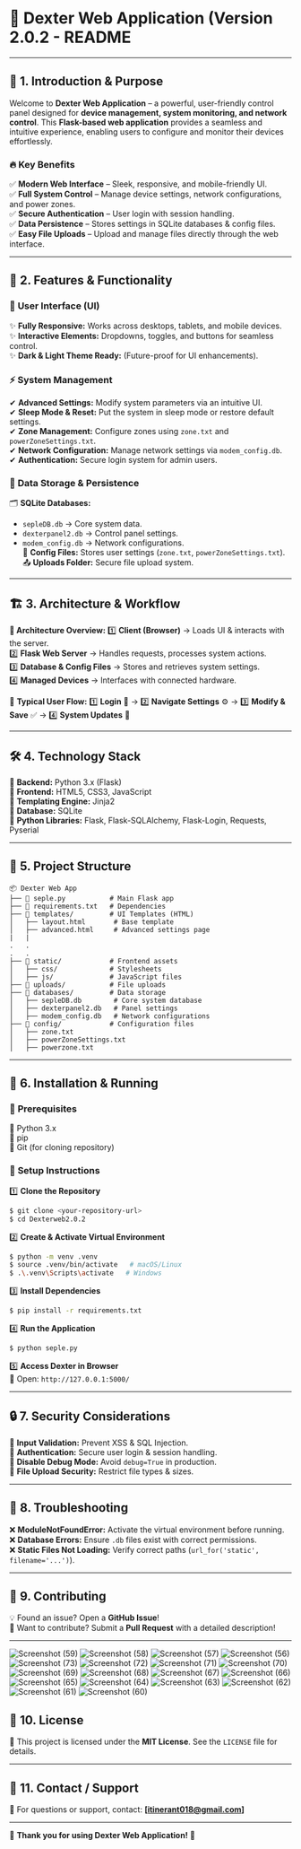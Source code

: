 # 🚀 **Dexter Web Application (Version 2.0.2 - README**

---

## 🌟 1. Introduction & Purpose

Welcome to **Dexter Web Application** – a powerful, user-friendly control panel designed for **device management, system monitoring, and network control**. This **Flask-based web application** provides a seamless and intuitive experience, enabling users to configure and monitor their devices effortlessly.

### 🔥 **Key Benefits**
✅ **Modern Web Interface** – Sleek, responsive, and mobile-friendly UI.  
✅ **Full System Control** – Manage device settings, network configurations, and power zones.  
✅ **Secure Authentication** – User login with session handling.  
✅ **Data Persistence** – Stores settings in SQLite databases & config files.  
✅ **Easy File Uploads** – Upload and manage files directly through the web interface.  

---

## 🎯 2. Features & Functionality

### 🎨 **User Interface (UI)**
✨ **Fully Responsive:** Works across desktops, tablets, and mobile devices.  
✨ **Interactive Elements:** Dropdowns, toggles, and buttons for seamless control.  
✨ **Dark & Light Theme Ready:** (Future-proof for UI enhancements).  

### ⚡ **System Management**
✔ **Advanced Settings:** Modify system parameters via an intuitive UI.  
✔ **Sleep Mode & Reset:** Put the system in sleep mode or restore default settings.  
✔ **Zone Management:** Configure zones using `zone.txt` and `powerZoneSettings.txt`.  
✔ **Network Configuration:** Manage network settings via `modem_config.db`.  
✔ **Authentication:** Secure login system for admin users.  

### 🔄 **Data Storage & Persistence**
🗂 **SQLite Databases:**  
   - `sepleDB.db` → Core system data.  
   - `dexterpanel2.db` → Control panel settings.  
   - `modem_config.db` → Network configurations.  
📁 **Config Files:** Stores user settings (`zone.txt`, `powerZoneSettings.txt`).  
📤 **Uploads Folder:** Secure file upload system.  

---

## 🏗 3. Architecture & Workflow

**📌 Architecture Overview:**
1️⃣ **Client (Browser)** → Loads UI & interacts with the server.  
2️⃣ **Flask Web Server** → Handles requests, processes system actions.  
3️⃣ **Database & Config Files** → Stores and retrieves system settings.  
4️⃣ **Managed Devices** → Interfaces with connected hardware.  

🔄 **Typical User Flow:**
1️⃣ **Login** 🔑 → 2️⃣ **Navigate Settings** ⚙ → 3️⃣ **Modify & Save** ✅ → 4️⃣ **System Updates** 🔄

---

## 🛠 4. Technology Stack

📌 **Backend:** Python 3.x (Flask)  
📌 **Frontend:** HTML5, CSS3, JavaScript  
📌 **Templating Engine:** Jinja2  
📌 **Database:** SQLite  
📌 **Python Libraries:** Flask, Flask-SQLAlchemy, Flask-Login, Requests, Pyserial  

---

## 📂 5. Project Structure

```
📦 Dexter Web App
├── 📜 seple.py           # Main Flask app
├── 📜 requirements.txt   # Dependencies
├── 📂 templates/         # UI Templates (HTML)
│   ├── layout.html       # Base template
│   ├── advanced.html     # Advanced settings page
|   |
.   .
.   .
├── 📂 static/            # Frontend assets
│   ├── css/             # Stylesheets
│   ├── js/              # JavaScript files
├── 📂 uploads/           # File uploads
├── 📂 databases/         # Data storage
│   ├── sepleDB.db        # Core system database
│   ├── dexterpanel2.db   # Panel settings
│   ├── modem_config.db   # Network configurations
├── 📂 config/            # Configuration files
│   ├── zone.txt
│   ├── powerZoneSettings.txt
│   ├── powerzone.txt
```

---

## 🚀 6. Installation & Running

### 🛑 **Prerequisites**
🔹 Python 3.x  
🔹 pip  
🔹 Git (for cloning repository)  

### 📌 **Setup Instructions**

1️⃣ **Clone the Repository**  
```bash
$ git clone <your-repository-url>
$ cd Dexterweb2.0.2
```

2️⃣ **Create & Activate Virtual Environment**  
```bash
$ python -m venv .venv
$ source .venv/bin/activate   # macOS/Linux
$ .\.venv\Scripts\activate   # Windows
```

3️⃣ **Install Dependencies**  
```bash
$ pip install -r requirements.txt
```

4️⃣ **Run the Application**  
```bash
$ python seple.py
```

5️⃣ **Access Dexter in Browser**  
🔗 Open: `http://127.0.0.1:5000/`

---

## 🔒 7. Security Considerations

🚧 **Input Validation:** Prevent XSS & SQL Injection.  
🔐 **Authentication:** Secure user login & session handling.  
🛑 **Disable Debug Mode:** Avoid `debug=True` in production.  
📁 **File Upload Security:** Restrict file types & sizes.  

---

## 🔧 8. Troubleshooting

❌ **ModuleNotFoundError:** Activate the virtual environment before running.  
❌ **Database Errors:** Ensure `.db` files exist with correct permissions.  
❌ **Static Files Not Loading:** Verify correct paths (`url_for('static', filename='...')`).  

---

## 🤝 9. Contributing

💡 Found an issue? Open a **GitHub Issue**!  
📌 Want to contribute? Submit a **Pull Request** with a detailed description!  

---

![Screenshot (59)](https://github.com/user-attachments/assets/3a461fb5-7aeb-4eb8-b3ad-37db242d6f34)
![Screenshot (58)](https://github.com/user-attachments/assets/77aad114-880d-4acc-91b7-e6621152b0f3)
![Screenshot (57)](https://github.com/user-attachments/assets/ceb34bf1-2a69-4049-800d-a752ce6af77a)
![Screenshot (56)](https://github.com/user-attachments/assets/dfd3139f-4b26-4a75-9c43-e41465a445f1)
![Screenshot (73)](https://github.com/user-attachments/assets/ef7da226-9c30-47bb-adc4-a558fdc97db3)
![Screenshot (72)](https://github.com/user-attachments/assets/ba764d8d-5aa0-4f6b-b1b8-c142b56b101b)
![Screenshot (71)](https://github.com/user-attachments/assets/a6c0458a-aac2-4e4f-9090-62a661692346)
![Screenshot (70)](https://github.com/user-attachments/assets/42bb0a93-cfec-400b-9ad4-b586eebb2e47)
![Screenshot (69)](https://github.com/user-attachments/assets/a9a585e6-5de6-4d8b-aa57-6c2903725550)
![Screenshot (68)](https://github.com/user-attachments/assets/1d92fb50-8f94-4d69-a1d0-c5239fbf085e)
![Screenshot (67)](https://github.com/user-attachments/assets/b76d205c-2b8f-4dfe-b2cb-45c9fef96a2f)
![Screenshot (66)](https://github.com/user-attachments/assets/4eee0b52-8e5b-4630-908d-7af9d77a9bea)
![Screenshot (65)](https://github.com/user-attachments/assets/e06b7f77-8aed-498e-9f04-24cc51569b1e)
![Screenshot (64)](https://github.com/user-attachments/assets/1513cecc-b8ed-4467-9a2a-9ad2d143b15a)
![Screenshot (63)](https://github.com/user-attachments/assets/dc27851e-7861-40bb-ad61-394d39fd6b1c)
![Screenshot (62)](https://github.com/user-attachments/assets/8bf6af4d-beac-490e-965f-1ad836cd6a60)
![Screenshot (61)](https://github.com/user-attachments/assets/8c7f053d-200b-4baf-baa2-639ced90aa74)
![Screenshot (60)](https://github.com/user-attachments/assets/8bb1dce7-88fa-46fe-87b7-0a85e81744a4)

## 📜 10. License

📖 This project is licensed under the **MIT License**. See the `LICENSE` file for details.

---

## 📧 11. Contact / Support

📩 For questions or support, contact: **[itinerant018@gmail.com]**  

---

🎉 **Thank you for using Dexter Web Application!** 🚀
